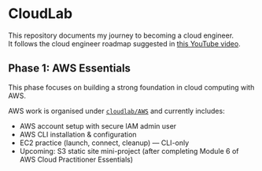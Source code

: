 # CloudLab

This repository documents my journey to becoming a cloud engineer.  
It follows the cloud engineer roadmap suggested in [this YouTube video](https://www.youtube.com/watch?v=6eroP2XGtTI).

## Phase 1: AWS Essentials
This phase focuses on building a strong foundation in cloud computing with AWS.

AWS work is organised under [`cloudlab/AWS`](AWS/README.md) and currently includes:
- AWS account setup with secure IAM admin user
- AWS CLI installation & configuration
- EC2 practice (launch, connect, cleanup) — CLI-only
- Upcoming: S3 static site mini-project (after completing Module 6 of AWS Cloud Practitioner Essentials)

